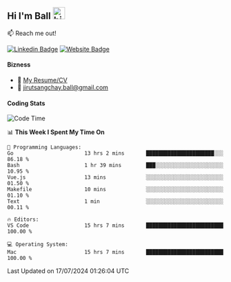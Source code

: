 ## Hi I'm Ball <img src="https://user-images.githubusercontent.com/1303154/88677602-1635ba80-d120-11ea-84d8-d263ba5fc3c0.gif" width="28px" height="28px" alt="hi">
 
:mailbox: Reach me out!

[![Linkedin Badge](https://img.shields.io/badge/-Jirut-0e76a8?style=flat&labelColor=0e76a8&logo=linkedin&logoColor=white)](https://www.linkedin.com/in/jirut-sangchay-338370251)
[![Website Badge](https://img.shields.io/badge/Website-184aa8?logo=website&logoColor=)](https://resume-jirut.web.app)

<!-- TODO: Add last video link -->
#### Bizness
- :paperclip: [My Resume/CV](https://github.com/Jirut01/Jirut01/blob/main/resume_jirut.pdf)
- :email: jirutsangchay.ball@gmail.com

#### Coding Stats


<!--START_SECTION:waka-->
![Code Time](http://img.shields.io/badge/Code%20Time-1%2C314%20hrs%2036%20mins-blue)

📊 **This Week I Spent My Time On** 

```text
💬 Programming Languages: 
Go                       13 hrs 2 mins       ██████████████████████░░░   86.18 % 
Bash                     1 hr 39 mins        ███░░░░░░░░░░░░░░░░░░░░░░   10.95 % 
Vue.js                   13 mins             ░░░░░░░░░░░░░░░░░░░░░░░░░   01.50 % 
Makefile                 10 mins             ░░░░░░░░░░░░░░░░░░░░░░░░░   01.10 % 
Text                     1 min               ░░░░░░░░░░░░░░░░░░░░░░░░░   00.11 % 

🔥 Editors: 
VS Code                  15 hrs 7 mins       █████████████████████████   100.00 % 

💻 Operating System: 
Mac                      15 hrs 7 mins       █████████████████████████   100.00 % 
```


 Last Updated on 17/07/2024 01:26:04 UTC
<!--END_SECTION:waka-->
